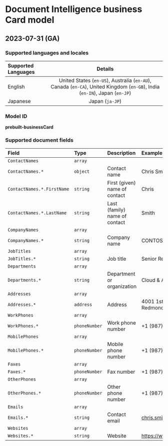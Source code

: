 # Document Intelligence business Card model

## 2023-07-31 (GA)


### Supported languages and locales

| Supported Languages | Details |
|:--------------------|:-------:|
|English|United States (`en-US`), Australia (`en-AU`), Canada (`en-CA`), United Kingdom (`en-GB`), India (`en-IN`), Japan (`en-JP`)|
|Japanese|Japan (`ja-JP`)|

### Model ID

**prebuilt-businessCard**

### Supported document fields

| Field | Type | Description | Example |
|:------|:-----|:------------|:--------|
|`ContactNames`|`array`|||
|`ContactNames.*`|`object`|Contact name|Chris Smith|
|`ContactNames.*.FirstName`|`string`|First (given) name of contact|Chris|
|`ContactNames.*.LastName`|`string`|Last (family) name of contact|Smith|
|`CompanyNames`|`array`|||
|`CompanyNames.*`|`string`|Company name|CONTOSO|
|`JobTitles`|`array`|||
|`JobTitles.*`|`string`|Job title|Senior Researcher|
|`Departments`|`array`|||
|`Departments.*`|`string`|Department or organization|Cloud & AI Department|
|`Addresses`|`array`|||
|`Addresses.*`|`address`|Address|4001 1st Ave NE Redmond, WA 98052|
|`WorkPhones`|`array`|||
|`WorkPhones.*`|`phoneNumber`|Work phone number|+1 (987) 213-5674|
|`MobilePhones`|`array`|||
|`MobilePhones.*`|`phoneNumber`|Mobile phone number|+1 (987) 123-4567|
|`Faxes`|`array`|||
|`Faxes.*`|`phoneNumber`|Fax number|+1 (987) 312-6745|
|`OtherPhones`|`array`|||
|`OtherPhones.*`|`phoneNumber`|Other phone number|+1 (987) 213-5673|
|`Emails`|`array`|||
|`Emails.*`|`string`|Contact email|chris.smith@contoso.com|
|`Websites`|`array`|||
|`Websites.*`|`string`|Website|https://www.contoso.com|
